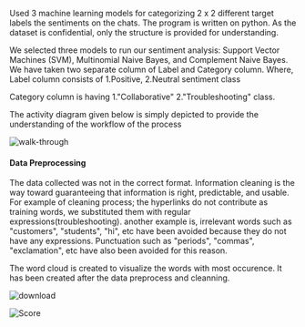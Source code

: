 
Used 3 machine learning models for categorizing  2 x 2  different target labels the sentiments on the chats. The program is written on python. As the dataset is confidential, only the structure is provided for understanding.

We selected three models to run our sentiment analysis: Support Vector Machines (SVM), Multinomial Naive Bayes, and Complement Naive Bayes. We have taken two separate column of Label and Category column. Where, Label column consists of 
1.Positive, 
2.Neutral sentiment class

Category column is having 
1."Collaborative" 
2."Troubleshooting" class. 

The activity diagram given below is simply depicted to provide the understanding of the workflow of the process

![walk-through](https://user-images.githubusercontent.com/83521671/220474513-0d0505a0-7990-4cf2-9d24-56396646790a.jpg)


#### **Data Preprocessing**
>
The data collected was not in the correct format. Information cleaning is the way toward guaranteeing that information is right, predictable, and usable.
For example of cleaning process; the hyperlinks do not contribute as training words, we substituted them with regular expressions(troubleshooting). 
another example is, irrelevant words such as "customers", "students", "hi", etc have been avoided because they do not have any expressions. Punctuation such as "periods", "commas", "exclamation", etc have also been avoided for this reason.


The word cloud is created to visualize the words with most occurence. It has been created after the data preprocess and cleanning.  

![download](https://user-images.githubusercontent.com/83521671/220476057-b3354b1f-fb3b-4f6e-9cca-872ed396b2ba.png)



![Score](https://user-images.githubusercontent.com/83521671/220477521-6f520912-ecdd-45ed-b7b5-0ef1b221c6b4.JPG)


